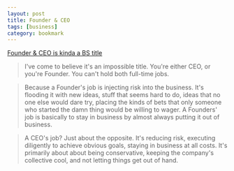 ```yaml
---
layout: post
title: Founder & CEO
tags: [business]
category: bookmark
---
```


[Founder & CEO is kinda a BS title](https://world.hey.com/jason/founder-ceo-is-kinda-a-bs-title-9fe101e9)

> I've come to believe it's an impossible title. You're either CEO, or you're Founder. You can't hold both full-time jobs.

> Because a Founder's job is injecting risk into the business. It's flooding it with new ideas, stuff that seems hard to do, ideas that no one else would dare try, placing the kinds of bets that only someone who started the damn thing would be willing to wager. A Founders' job is basically to stay in business by almost always putting it out of business.

> A CEO's job? Just about the opposite. It's reducing risk, executing diligently to achieve obvious goals, staying in business at all costs. It's primarily about about being conservative, keeping the company's collective cool, and not letting things get out of hand.
